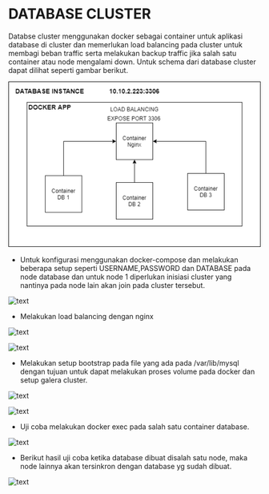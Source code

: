 # DATABASE CLUSTER

Databse cluster menggunakan docker sebagai container untuk aplikasi database di cluster dan memerlukan load balancing pada cluster untuk membagi beban traffic serta melakukan backup traffic jika salah satu container atau node mengalami down. Untuk schema dari database cluster dapat dilihat seperti gambar berikut.

![text](./asset/db_cluster_docker.png)

- Untuk konfigurasi menggunakan docker-compose dan melakukan beberapa setup seperti USERNAME,PASSWORD dan DATABASE pada node database dan untuk node 1 diperlukan inisiasi cluster yang nantinya pada node lain akan join pada cluster tersebut.

![text](./asset/sg/Screenshot_1.png)

- Melakukan load balancing dengan nginx

![text](./asset/sg/Screenshot_2.png)

![text](./asset/sg/Screenshot_3.png)

- Melakukan setup bootstrap pada file yang ada pada /var/lib/mysql dengan tujuan untuk dapat melakukan proses volume pada docker dan setup galera cluster.

![text](./asset/sg/Screenshot_4.png)

![text](./asset/sg/Screenshot_5.png)

- Uji coba melakukan docker exec pada salah satu container database.

![text](./asset/sg/Screenshot_6.png)

- Berikut hasil uji coba ketika database dibuat disalah satu node, maka node lainnya akan tersinkron dengan database yg sudah dibuat.

![text](./asset/sg/Screenshot_7.png)
